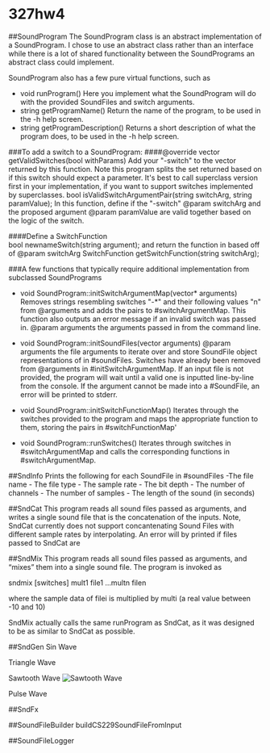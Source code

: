 # 327hw4

##SoundProgram
The SoundProgram class is an abstract implementation of a SoundProgram. 
I chose to use an abstract class rather than an interface while there is a lot of shared functionality between the SoundPrograms an abstract class could implement. 

SoundProgram also has a few pure virtual functions, such as
- void runProgram()
	Here you implement what the SoundProgram will do with the provided SoundFiles and switch arguments.
- string getProgramName()
	Return the name of the program, to be used in the -h help screen.
- string getProgramDescription()
	Returns a short description of what the program does, to be used in the -h help screen.

###To add a switch to a SoundProgram:
####@override
vector<string> getValidSwitches(bool withParams)
	 Add your "-switch" to the vector returned by this function. Note this program splits the set returned based on if this switch should expect a parameter. It's best to call superclass version first in your implementation, if you want to support switches implemented by superclasses. 
bool isValidSwitchArgumentPair(string switchArg, string paramValue);
	In this function, define if the "-switch" @param switchArg and the proposed argument @param paramValue are valid together based on the logic of the switch.

####Define a SwitchFunction  
	bool newnameSwitch(string argument);
	and return the function in based off of @param switchArg
	SwitchFunction getSwitchFunction(string switchArg);

###A few functions that typically require additional implementation from subclassed SoundPrograms
- void SoundProgram::initSwitchArgumentMap(vector<string>* arguments)
	Removes strings resembling switches "-*" and their following values "n" from @arguments and adds the pairs to #switchArgumentMap.
    This function also outputs an error message if an invalid switch was passed in.
    @param arguments the arguments passed in from the command line. 

- void SoundProgram::initSoundFiles(vector<string> arguments)
		@param arguments the file arguments to iterate over and store SoundFile object representations of in #soundFiles.
        Switches have already been removed from @arguments in #initSwitchArgumentMap. 
        If an input file is not provided, the program will wait until a valid one is inputted line-by-line from the console.
        If the argument cannot be made into a #SoundFile, an error will be printed to stderr.

- void SoundProgram::initSwitchFunctionMap()
    Iterates through the switches provided to the program and maps the appropriate function to them, storing the pairs in #switchFunctionMap'

- void SoundProgram::runSwitches()
	Iterates through switches in #switchArgumentMap and calls the corresponding functions in #switchArgumentMap.

##SndInfo
  Prints the following for each SoundFile in #soundFiles
    -The file name
    - The file type
    - The sample rate
    - The bit depth
    - The number of channels
    - The number of samples
    - The length of the sound (in seconds)


##SndCat
This program reads all sound files passed as arguments, and writes a single sound file that is the concatenation of the inputs. 
Note, SndCat currently does not support concantenating Sound Files with different sample rates by interpolating. An error will by printed if files passed to SndCat are 

##SndMix
This program reads all sound files passed as arguments, and “mixes” them into a single sound file. The program is invoked as 
 
 sndmix [switches] mult1 file1 ...multn filen 
 
where the sample data of filei is multiplied by multi (a real value between -10 and 10)

SndMix actually calls the same runProgram as SndCat, as it was designed to be as similar to SndCat as possible.

##SndGen
Sin Wave

Triangle Wave

Sawtooth Wave
![Sawtooth Wave](http://prntscr.com/9cm24o)

Pulse Wave

##SndFx
	


##SoundFileBuilder
buildCS229SoundFileFromInput

##SoundFileLogger
